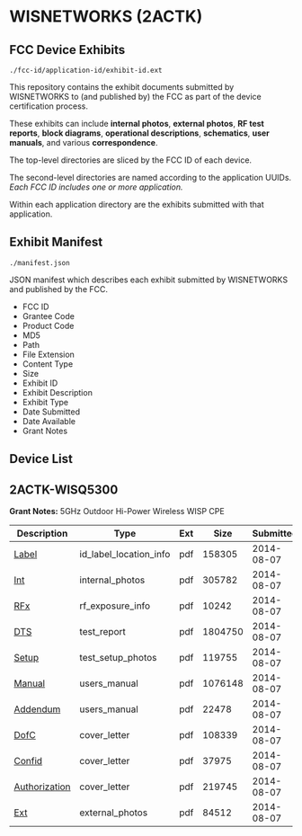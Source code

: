 # WISNETWORKS (2ACTK)
## FCC Device Exhibits

```
./fcc-id/application-id/exhibit-id.ext
```

This repository contains the exhibit documents submitted by WISNETWORKS to (and published by) the FCC as part of the device certification process.

These exhibits can include **internal photos**, **external photos**, **RF test reports**, **block diagrams**, **operational descriptions**, **schematics**, **user manuals**, and various **correspondence**.

The top-level directories are sliced by the FCC ID of each device.

The second-level directories are named according to the application UUIDs. *Each FCC ID includes one or more application.*

Within each application directory are the exhibits submitted with that application. 

## Exhibit Manifest

```
./manifest.json
```

JSON manifest which describes each exhibit submitted by WISNETWORKS and published by the FCC.

- FCC ID
- Grantee Code
- Product Code
- MD5
- Path
- File Extension
- Content Type
- Size
- Exhibit ID
- Exhibit Description
- Exhibit Type
- Date Submitted
- Date Available
- Grant Notes

## Device List
## 2ACTK-WISQ5300
**Grant Notes:** 5GHz Outdoor Hi-Power Wireless WISP CPE

| Description | Type | Ext | Size | Submitted | Available |
| ----------- | ---- | --- | ---- | --------- | --------- |
| [Label](2ACTK-WISQ5300/55b8473971ebcd5499a0fd8454f2e1fe/2351039.pdf) | id_label_location_info | pdf | 158305 | 2014-08-07 | 2014-08-07 |
| [Int](2ACTK-WISQ5300/55b8473971ebcd5499a0fd8454f2e1fe/2351038.pdf) | internal_photos | pdf | 305782 | 2014-08-07 | 2014-08-07 |
| [RFx](2ACTK-WISQ5300/55b8473971ebcd5499a0fd8454f2e1fe/2351040.pdf) | rf_exposure_info | pdf | 10242 | 2014-08-07 | 2014-08-07 |
| [DTS](2ACTK-WISQ5300/55b8473971ebcd5499a0fd8454f2e1fe/2351037.pdf) | test_report | pdf | 1804750 | 2014-08-07 | 2014-08-07 |
| [Setup](2ACTK-WISQ5300/55b8473971ebcd5499a0fd8454f2e1fe/2351041.pdf) | test_setup_photos | pdf | 119755 | 2014-08-07 | 2014-08-07 |
| [Manual](2ACTK-WISQ5300/55b8473971ebcd5499a0fd8454f2e1fe/2351042.pdf) | users_manual | pdf | 1076148 | 2014-08-07 | 2014-08-07 |
| [Addendum](2ACTK-WISQ5300/55b8473971ebcd5499a0fd8454f2e1fe/2351043.pdf) | users_manual | pdf | 22478 | 2014-08-07 | 2014-08-07 |
| [DofC](2ACTK-WISQ5300/55b8473971ebcd5499a0fd8454f2e1fe/2351033.pdf) | cover_letter | pdf | 108339 | 2014-08-07 | 2014-08-07 |
| [Confid](2ACTK-WISQ5300/55b8473971ebcd5499a0fd8454f2e1fe/2351034.pdf) | cover_letter | pdf | 37975 | 2014-08-07 | 2014-08-07 |
| [Authorization](2ACTK-WISQ5300/55b8473971ebcd5499a0fd8454f2e1fe/2351035.pdf) | cover_letter | pdf | 219745 | 2014-08-07 | 2014-08-07 |
| [Ext](2ACTK-WISQ5300/55b8473971ebcd5499a0fd8454f2e1fe/2351036.pdf) | external_photos | pdf | 84512 | 2014-08-07 | 2014-08-07 |
